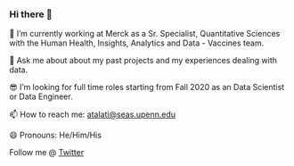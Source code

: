 ### Hi there 👋

🔭 I’m currently working at Merck as a Sr. Specialist, Quantitative Sciences with the Human Health, Insights, Analytics and Data - Vaccines team.

💬 Ask me about about my past projects and my experiences dealing with data.

:sunglasses: I’m looking for full time roles starting from Fall 2020 as an Data Scientist or Data Engineer.

📫 How to reach me: atalati@seas.upenn.edu

😄 Pronouns: He/Him/His

Follow me @ [Twitter](https://twitter.com/arth_talati)

